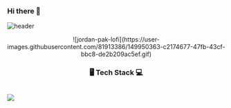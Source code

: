 ### Hi there 👋

<!--
**xuio-0528/xuio-0528** is a ✨ _special_ ✨ repository because its `README.md` (this file) appears on your GitHub profile.

Here are some ideas to get you started:

- 🔭 I’m currently working on ...
- 🌱 I’m currently learning ...
- 👯 I’m looking to collaborate on ...
- 🤔 I’m looking for help with ...
- 💬 Ask me about ...
- 📫 How to reach me: ...
- 😄 Pronouns: ...
- ⚡ Fun fact: ...
-->
![header](https://capsule-render.vercel.app/api?type=rect&color=auto&height=200&section=header&text=Eunki_Kim%20render&fontSize=50)
<p align="center">
![jordan-pak-lofi](https://user-images.githubusercontent.com/81913386/149950363-c2174677-47fb-43cf-bbc8-de2b209ac5ef.gif)


<h3 align="center"><b> 🖥 Tech Stack 💻 </b></h3></br>
<img src="https://img.shields.io/badge/Python-#3776AB?style=flat-badge&logo=Python&logoColor=white"/></a> &nbsp

